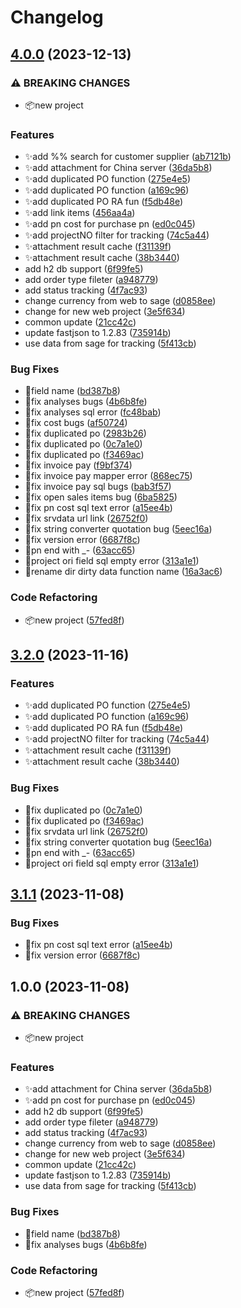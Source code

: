 # Changelog

## [4.0.0](https://github.com/hks2002/sage-assistant-server/compare/v3.2.0...v4.0.0) (2023-12-13)


### ⚠ BREAKING CHANGES

* 📦new project

### Features

* ✨add %% search for customer supplier ([ab7121b](https://github.com/hks2002/sage-assistant-server/commit/ab7121ba3450d6a0eb9929507c65d061a2cf5986))
* ✨add attachment for China server ([36da5b8](https://github.com/hks2002/sage-assistant-server/commit/36da5b89b3970d7963bd94ac20439fadf97eb465))
* ✨add duplicated PO function ([275e4e5](https://github.com/hks2002/sage-assistant-server/commit/275e4e5edcf6e04d301755352f4c8c2c3baa2078))
* ✨add duplicated PO function ([a169c96](https://github.com/hks2002/sage-assistant-server/commit/a169c965b5237e3d123de0530c49f774a574ac49))
* ✨add duplicated PO RA fun ([f5db48e](https://github.com/hks2002/sage-assistant-server/commit/f5db48e7767dbd823ec6b729072d1c460b566832))
* ✨add link items ([456aa4a](https://github.com/hks2002/sage-assistant-server/commit/456aa4a1eadab408e39d3be7433d632248139727))
* ✨add pn cost for purchase pn ([ed0c045](https://github.com/hks2002/sage-assistant-server/commit/ed0c045724324917c417eb5ca47eef598794d1a8))
* ✨add projectNO filter for tracking ([74c5a44](https://github.com/hks2002/sage-assistant-server/commit/74c5a447fb4f119e67d70ba765cf1d2e364202b0))
* ✨attachment result cache ([f31139f](https://github.com/hks2002/sage-assistant-server/commit/f31139f24f99b3a4125bf6f4ccc5f0cbb1d3e387))
* ✨attachment result cache ([38b3440](https://github.com/hks2002/sage-assistant-server/commit/38b34404c4862e3f65a7c2040a6648b2e376fa0e))
* add h2 db support ([6f99fe5](https://github.com/hks2002/sage-assistant-server/commit/6f99fe5517fb1f0dabc276018cbf4dde5ae1631d))
* add order type fileter ([a948779](https://github.com/hks2002/sage-assistant-server/commit/a948779f35330144c507bb639c639338e314cc03))
* add status tracking ([4f7ac93](https://github.com/hks2002/sage-assistant-server/commit/4f7ac936307b5f460dbb08185e8d1477b0686abb))
* change currency from web to sage ([d0858ee](https://github.com/hks2002/sage-assistant-server/commit/d0858ee1ac6b08f705ac493566439dffdff6b5e6))
* change for new web project ([3e5f634](https://github.com/hks2002/sage-assistant-server/commit/3e5f6342296a8cd27c845160bdbb83d62ac3901d))
* common update ([21cc42c](https://github.com/hks2002/sage-assistant-server/commit/21cc42ca6def4a71d2d5c390721a615a9e185394))
* update fastjson to 1.2.83 ([735914b](https://github.com/hks2002/sage-assistant-server/commit/735914b2395ea011d827d5686edcd706fdcb78ba))
* use data from sage for tracking ([5f413cb](https://github.com/hks2002/sage-assistant-server/commit/5f413cb42131877b1d6078754abd0b67d5da877a))


### Bug Fixes

* 🐛field name ([bd387b8](https://github.com/hks2002/sage-assistant-server/commit/bd387b8fd1a345fe989dd2fc0f8d26325066ba3e))
* 🐛fix analyses bugs ([4b6b8fe](https://github.com/hks2002/sage-assistant-server/commit/4b6b8febd8989a46fe2d052055eb40edf8171a7c))
* 🐛fix analyses sql error ([fc48bab](https://github.com/hks2002/sage-assistant-server/commit/fc48bab569cbc01326de52c165160fb807399a2c))
* 🐛fix cost bugs ([af50724](https://github.com/hks2002/sage-assistant-server/commit/af507242ce1d6132faaaae79de2e37025d5c9baf))
* 🐛fix duplicated po ([2983b26](https://github.com/hks2002/sage-assistant-server/commit/2983b2685eb66d386d4cfb152574455882c0cd1f))
* 🐛fix duplicated po ([0c7a1e0](https://github.com/hks2002/sage-assistant-server/commit/0c7a1e0443b0d2ba23edf0e88bc90b2728cc93ac))
* 🐛fix duplicated po ([f3469ac](https://github.com/hks2002/sage-assistant-server/commit/f3469ac1367e6fb0bb604634a90bc3292afb5b1b))
* 🐛fix invoice pay ([f9bf374](https://github.com/hks2002/sage-assistant-server/commit/f9bf37463c9bae36ce4345a68426abd5bed5c4c1))
* 🐛fix invoice pay mapper error ([868ec75](https://github.com/hks2002/sage-assistant-server/commit/868ec7585c4facef26d3ac65acac6190822cf2ed))
* 🐛fix invoice pay sql bugs ([bab3f57](https://github.com/hks2002/sage-assistant-server/commit/bab3f57c0d9444c550184837c411d89c4530ce7f))
* 🐛fix open sales items bug ([6ba5825](https://github.com/hks2002/sage-assistant-server/commit/6ba5825d4584a82e18e63e099e2a1a5732332d4b))
* 🐛fix pn cost sql text error ([a15ee4b](https://github.com/hks2002/sage-assistant-server/commit/a15ee4b3c23a021b9fb9426baf0a303cca9419e0))
* 🐛fix srvdata url link ([26752f0](https://github.com/hks2002/sage-assistant-server/commit/26752f05b1d9d28a02c646f15acd69263dad398e))
* 🐛fix string converter quotation bug ([5eec16a](https://github.com/hks2002/sage-assistant-server/commit/5eec16adbb779044a90bf72a7209931e42604401))
* 🐛fix version error ([6687f8c](https://github.com/hks2002/sage-assistant-server/commit/6687f8c90a4cbfea3a2fe7d1a963889c5ffd33ba))
* 🐛pn end with _- ([63acc65](https://github.com/hks2002/sage-assistant-server/commit/63acc65cd1b8f62afa6aadb09a6ca6200ee9fe44))
* 🐛project ori field sql empty error ([313a1e1](https://github.com/hks2002/sage-assistant-server/commit/313a1e1eab856682fecce4fbada01a54a3388692))
* 🐛rename dir dirty data function name ([16a3ac6](https://github.com/hks2002/sage-assistant-server/commit/16a3ac68200c5cd73893f4aef1afa7fe86bc1ac0))


### Code Refactoring

* 📦new project ([57fed8f](https://github.com/hks2002/sage-assistant-server/commit/57fed8f087f0686ee9e6d1d7a70108a0c1ce595f))

## [3.2.0](https://github.com/hks2002/sage-assistant-server/compare/v3.1.1...v3.2.0) (2023-11-16)


### Features

* ✨add duplicated PO function ([275e4e5](https://github.com/hks2002/sage-assistant-server/commit/275e4e5edcf6e04d301755352f4c8c2c3baa2078))
* ✨add duplicated PO function ([a169c96](https://github.com/hks2002/sage-assistant-server/commit/a169c965b5237e3d123de0530c49f774a574ac49))
* ✨add duplicated PO RA fun ([f5db48e](https://github.com/hks2002/sage-assistant-server/commit/f5db48e7767dbd823ec6b729072d1c460b566832))
* ✨add projectNO filter for tracking ([74c5a44](https://github.com/hks2002/sage-assistant-server/commit/74c5a447fb4f119e67d70ba765cf1d2e364202b0))
* ✨attachment result cache ([f31139f](https://github.com/hks2002/sage-assistant-server/commit/f31139f24f99b3a4125bf6f4ccc5f0cbb1d3e387))
* ✨attachment result cache ([38b3440](https://github.com/hks2002/sage-assistant-server/commit/38b34404c4862e3f65a7c2040a6648b2e376fa0e))


### Bug Fixes

* 🐛fix duplicated po ([0c7a1e0](https://github.com/hks2002/sage-assistant-server/commit/0c7a1e0443b0d2ba23edf0e88bc90b2728cc93ac))
* 🐛fix duplicated po ([f3469ac](https://github.com/hks2002/sage-assistant-server/commit/f3469ac1367e6fb0bb604634a90bc3292afb5b1b))
* 🐛fix srvdata url link ([26752f0](https://github.com/hks2002/sage-assistant-server/commit/26752f05b1d9d28a02c646f15acd69263dad398e))
* 🐛fix string converter quotation bug ([5eec16a](https://github.com/hks2002/sage-assistant-server/commit/5eec16adbb779044a90bf72a7209931e42604401))
* 🐛pn end with _- ([63acc65](https://github.com/hks2002/sage-assistant-server/commit/63acc65cd1b8f62afa6aadb09a6ca6200ee9fe44))
* 🐛project ori field sql empty error ([313a1e1](https://github.com/hks2002/sage-assistant-server/commit/313a1e1eab856682fecce4fbada01a54a3388692))

## [3.1.1](https://github.com/hks2002/sage-assistant-server/compare/v3.1.0...v3.1.1) (2023-11-08)


### Bug Fixes

* 🐛fix pn cost sql text error ([a15ee4b](https://github.com/hks2002/sage-assistant-server/commit/a15ee4b3c23a021b9fb9426baf0a303cca9419e0))
* 🐛fix version error ([6687f8c](https://github.com/hks2002/sage-assistant-server/commit/6687f8c90a4cbfea3a2fe7d1a963889c5ffd33ba))

## 1.0.0 (2023-11-08)


### ⚠ BREAKING CHANGES

* 📦new project

### Features

* ✨add attachment for China server ([36da5b8](https://github.com/hks2002/sage-assistant-server/commit/36da5b89b3970d7963bd94ac20439fadf97eb465))
* ✨add pn cost for purchase pn ([ed0c045](https://github.com/hks2002/sage-assistant-server/commit/ed0c045724324917c417eb5ca47eef598794d1a8))
* add h2 db support ([6f99fe5](https://github.com/hks2002/sage-assistant-server/commit/6f99fe5517fb1f0dabc276018cbf4dde5ae1631d))
* add order type fileter ([a948779](https://github.com/hks2002/sage-assistant-server/commit/a948779f35330144c507bb639c639338e314cc03))
* add status tracking ([4f7ac93](https://github.com/hks2002/sage-assistant-server/commit/4f7ac936307b5f460dbb08185e8d1477b0686abb))
* change currency from web to sage ([d0858ee](https://github.com/hks2002/sage-assistant-server/commit/d0858ee1ac6b08f705ac493566439dffdff6b5e6))
* change for new web project ([3e5f634](https://github.com/hks2002/sage-assistant-server/commit/3e5f6342296a8cd27c845160bdbb83d62ac3901d))
* common update ([21cc42c](https://github.com/hks2002/sage-assistant-server/commit/21cc42ca6def4a71d2d5c390721a615a9e185394))
* update fastjson to 1.2.83 ([735914b](https://github.com/hks2002/sage-assistant-server/commit/735914b2395ea011d827d5686edcd706fdcb78ba))
* use data from sage for tracking ([5f413cb](https://github.com/hks2002/sage-assistant-server/commit/5f413cb42131877b1d6078754abd0b67d5da877a))


### Bug Fixes

* 🐛field name ([bd387b8](https://github.com/hks2002/sage-assistant-server/commit/bd387b8fd1a345fe989dd2fc0f8d26325066ba3e))
* 🐛fix analyses bugs ([4b6b8fe](https://github.com/hks2002/sage-assistant-server/commit/4b6b8febd8989a46fe2d052055eb40edf8171a7c))


### Code Refactoring

* 📦new project ([57fed8f](https://github.com/hks2002/sage-assistant-server/commit/57fed8f087f0686ee9e6d1d7a70108a0c1ce595f))
